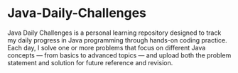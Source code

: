 # Java-Daily-Challenges
Java Daily Challenges is a personal learning repository designed to track my daily progress in Java programming through hands-on coding practice.   Each day, I solve one or more problems that focus on different Java concepts — from basics to advanced topics — and upload both the problem statement and solution for future reference and revision.
